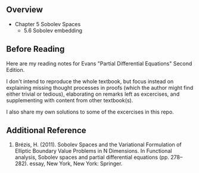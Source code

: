 ## Overview

- Chapter 5 Sobolev Spaces
  - 5.6 Sobolev embedding

## Before Reading
Here are my reading notes for Evans "Partial Differential Equations" Second Edition. 

I don't intend to reproduce the whole textbook, but focus instead on explaining missing thought processes in proofs (which the author might find either trivial or tedious), 
elaborating on remarks left as excercises, and supplementing with content from other textbook(s).

I also share my own solutions to some of the excercises in this repo.

## Additional Reference 

1. Brézis, H. (2011). Sobolev Spaces and the Variational Formulation of Elliptic Boundary Value Problems in N Dimensions. In Functional analysis, Sobolev spaces and partial differential equations (pp. 278–282). essay, New York, New York: Springer. 
